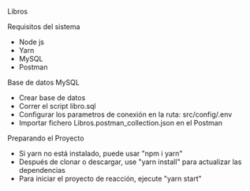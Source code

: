 Libros

Requisitos del sistema

- Node js
- Yarn
- MySQL
- Postman

 Base de datos MySQL
   - Crear base de datos
   - Correr el script libro.sql
   - Configurar los parametros de conexión en la ruta: src/config/.env
   - Importar fichero Libros.postman_collection.json en el Postman
  
 Preparando el Proyecto
   - Si yarn no está instalado, puede usar "npm i yarn"
   - Después de clonar o descargar, use "yarn install" para actualizar las dependencias
   - Para iniciar el proyecto de reacción, ejecute "yarn start"
